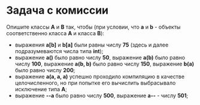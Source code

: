 # Задача с комиссии 

Опишите классы **A** и **B** так, чтобы (при условии, что **a** и **b** - объекты соответственно класса **A** и класса **B**):

- выражения **a[b]** и **b[a]** были равны числу **75** (здесь и далее подразумеваются числа типа **int**);
- выражение **a()** было равно числу **50**, выражение **a(b)** было равно числу **100**, выражение **a(b, b)** было равно числу **150**, выражение **b(a)** было равно числу **200**;
- выражение **a(a, a, a)** успешно проходило компиляцию в качестве целочисленного, но при попытке его вычислить выбрасывало исключение типа **A**;
- выражение **--a** было равно числу **500**, выражение **a--** - числу **501**;

